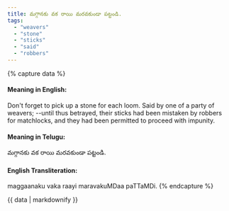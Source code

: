 ```yaml
---
title: మగ్గానకు వక రాయి మరవకుండా పట్టండి.
tags:
  - "weavers"
  - "stone"
  - "sticks"
  - "said"
  - "robbers"
---
```


{% capture data %}
#### Meaning in English:
Don't forget to pick up a stone for each loom.
Said by one of a party of weavers; --until thus betrayed, their sticks had been mistaken by robbers for matchlocks, and they had been permitted to proceed with impunity.

#### Meaning in Telugu:
మగ్గానకు వక రాయి మరవకుండా పట్టండి.

#### English Transliteration:
maggaanaku vaka raayi maravakuMDaa paTTaMDi.
{% endcapture %}

<div class="notice">{{ data | markdownify }}</div>

